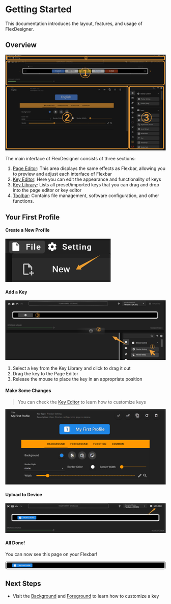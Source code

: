 # Getting Started

This documentation introduces the layout, features, and usage of FlexDesigner.

## Overview

![1742266521118](image/getting_started/1742266521118.png)

The main interface of FlexDesigner consists of three sections:

1. [Page Editor](page_editor.md): This area displays the same effects as Flexbar, allowing you to preview and adjust each interface of Flexbar
2. [Key Editor](key_editor.md): Here you can edit the appearance and functionality of keys
3. [Key Library](key_library.md): Lists all preset/imported keys that you can drag and drop into the page editor or key editor
4. [Toolbar](toolbar.md): Contains file management, software configuration, and other functions.

## Your First Profile

#### **Create a New Profile**

![1743992112936](image/getting_started/1743992112936.png)

#### **Add a Key**

![1743992435420](image/getting_started/1743992435420.png)

1. Select a key from the Key Library and click to drag it out
2. Drag the key to the Page Editor
3. Release the mouse to place the key in an appropriate position

#### **Make Some Changes**

> You can check the [Key Editor](key_editor.md) to learn how to customize keys

![1743992720153](image/getting_started/1743992720153.png)

#### Upload to Device

![1743992793052](image/getting_started/1743992793052.png)

#### All Done!

You can now see this page on your Flexbar!

![1743992816226](image/getting_started/1743992816226.png)

## Next Steps

- Visit the [Background](background.md) and [Foreground](foreground.md) to learn how to customize a key
